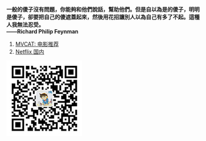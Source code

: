 
<br>

**一般的傻子沒有問題，你能夠和他們說話，幫助他們。但是自以為是的傻子，明明是傻子，卻要把自己的傻遮蓋起來，然後用花招讓別人以為自己有多了不起。這種人我無法忍受。**  
**——Richard Philip Feynman**

1. [MVCAT: 电影推荐](https://www.mvcat.com/)
1. [Netflix 国内](https://netflix.mom/vodshow/dongman-----------.html)


![](/img/qrcode_wechat.jpg)